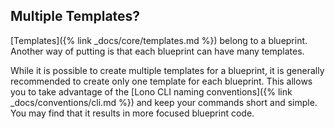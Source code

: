 ## Multiple Templates?

[Templates]({% link _docs/core/templates.md %}) belong to a blueprint. Another way of putting is that each blueprint can have many templates.

While it is possible to create multiple templates for a blueprint, it is generally recommended to create only one template for each blueprint. This allows you to take advantage of the [Lono CLI naming conventions]({% link _docs/conventions/cli.md %}) and keep your commands short and simple.  You may find that it results in more focused blueprint code.
